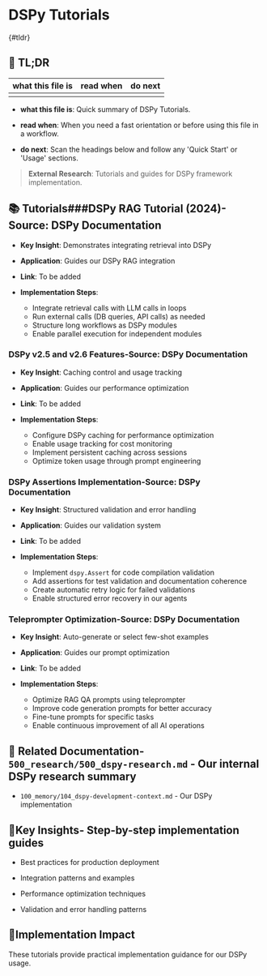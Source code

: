 

# DSPy Tutorials

{#tldr}

## 🔎 TL;DR

| what this file is | read when | do next |
|---|---|---|
|  |  |  |

- **what this file is**: Quick summary of DSPy Tutorials.

- **read when**: When you need a fast orientation or before using this file in a workflow.

- **do next**: Scan the headings below and follow any 'Quick Start' or 'Usage' sections.

> **External Research**: Tutorials and guides for DSPy framework implementation.

## 📚 **Tutorials**###**DSPy RAG Tutorial (2024)**-**Source**: DSPy Documentation

- **Key Insight**: Demonstrates integrating retrieval into DSPy

- **Application**: Guides our DSPy RAG integration

- **Link**: To be added

- **Implementation Steps**:
  - Integrate retrieval calls with LLM calls in loops
  - Run external calls (DB queries, API calls) as needed
  - Structure long workflows as DSPy modules
  - Enable parallel execution for independent modules

### **DSPy v2.5 and v2.6 Features**-**Source**: DSPy Documentation

- **Key Insight**: Caching control and usage tracking

- **Application**: Guides our performance optimization

- **Link**: To be added

- **Implementation Steps**:
  - Configure DSPy caching for performance optimization
  - Enable usage tracking for cost monitoring
  - Implement persistent caching across sessions
  - Optimize token usage through prompt engineering

### **DSPy Assertions Implementation**-**Source**: DSPy Documentation

- **Key Insight**: Structured validation and error handling

- **Application**: Guides our validation system

- **Link**: To be added

- **Implementation Steps**:
  - Implement `dspy.Assert` for code compilation validation
  - Add assertions for test validation and documentation coherence
  - Create automatic retry logic for failed validations
  - Enable structured error recovery in our agents

### **Teleprompter Optimization**-**Source**: DSPy Documentation

- **Key Insight**: Auto-generate or select few-shot examples

- **Application**: Guides our prompt optimization

- **Link**: To be added

- **Implementation Steps**:
  - Optimize RAG QA prompts using teleprompter
  - Improve code generation prompts for better accuracy
  - Fine-tune prompts for specific tasks
  - Enable continuous improvement of all AI operations

## 🔗 **Related Documentation**- `500_research/500_dspy-research.md` - Our internal DSPy research summary

- `100_memory/104_dspy-development-context.md` - Our DSPy implementation

## 📖**Key Insights**- Step-by-step implementation guides

- Best practices for production deployment

- Integration patterns and examples

- Performance optimization techniques

- Validation and error handling patterns

## 🎯**Implementation Impact**

These tutorials provide practical implementation guidance for our DSPy usage.
